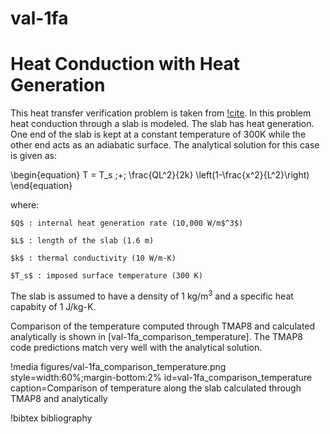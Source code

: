 # val-1fa

# Heat Conduction with Heat Generation

This heat transfer verification problem is taken from [!cite](longhurst1992verification). In this problem heat conduction through a slab is modeled. The slab has heat generation. One end of the slab is kept at a constant temperature of 300K while the other end acts as an adiabatic surface. The analytical solution for this case is given as:

\begin{equation}
T = T_s \;+\; \frac{QL^2}{2k} \left(1-\frac{x^2}{L^2}\right)
\end{equation}

where:

    $Q$ : internal heat generation rate (10,000 W/m$^3$)

    $L$ : length of the slab (1.6 m)

    $k$ : thermal conductivity (10 W/m-K)

    $T_s$ : imposed surface temperature (300 K)


The slab is assumed to have a density of 1 kg/m$^3$ and a specific heat capabity of 1 J/kg-K.

Comparison of the temperature computed through TMAP8 and calculated analytically is shown in
[val-1fa_comparison_temperature]. The TMAP8 code predictions match very well with
the analytical solution.

!media figures/val-1fa_comparison_temperature.png
    style=width:60%;margin-bottom:2%
    id=val-1fa_comparison_temperature
    caption=Comparison of temperature along the slab calculated
     through TMAP8 and analytically

!bibtex bibliography
